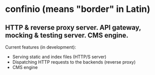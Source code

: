 # confinio (means "border" in Latin)
## HTTP & reverse proxy server. API gateway, mocking & testing server. CMS engine.

Current features (in development):
* Serving static and index files (HTTP/S server)
* Dispatching HTTP requests to the backends (reverse proxy)
* CMS engine